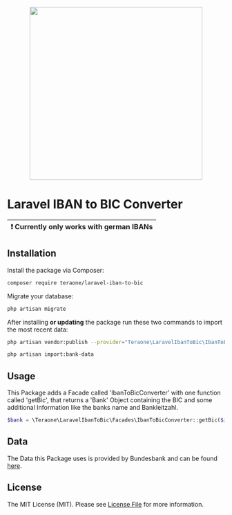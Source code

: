 <p align="center"><a href="https://teraone.de" target="_blank"><img src="https://res.cloudinary.com/hrltx1qd5/image/upload/v1587373434/zvlmq3tjtrn9rk2lm3du.svg" width="400"></a></p>

# Laravel IBAN to BIC Converter

| :exclamation:  **Currently only works with german IBANs** |
|-----------------------------------------------------------|


## Installation

Install the package via Composer:
```bash
composer require teraone/laravel-iban-to-bic
```

Migrate your database: 
```bash
php artisan migrate
```

After installing **or updating** the package run these two commands to import the most recent data:
```bash
php artisan vendor:publish --provider="Teraone\LaravelIbanToBic\IbanToBicServiceProvider" --force
```
```bash
php artisan import:bank-data
```

## Usage

This Package adds a Facade called 'IbanToBicConverter' with one function called 'getBic', that returns a 'Bank' Object containing the BIC and some additional Information like the banks name and Bankleitzahl.

```php
$bank = \Teraone\LaravelIbanToBic\Facades\IbanToBicConverter::getBic($iban);
```

## Data
The Data this Package uses is provided by Bundesbank and can be found [here](https://www.bundesbank.de/en/tasks/payment-systems/services/bank-sort-codes/download-bank-sort-codes-626218).

## License

The MIT License (MIT). Please see [License File](LICENSE.md) for more information.
